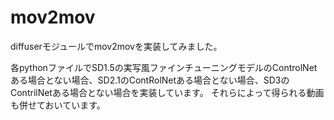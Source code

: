 # mov2mov
diffuserモジュールでmov2movを実装してみました。

各pythonファイルでSD1.5の実写風ファインチューニングモデルのControlNetある場合とない場合、SD2.1のContRolNetある場合とない場合、SD3のContrilNetある場合とない場合を実装しています。
それらによって得られる動画も併せておいています。
